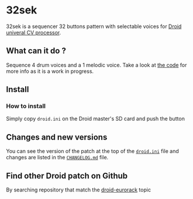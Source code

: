 # 32sek

32sek is a sequencer 32 buttons pattern with selectable voices for [Droid univeral CV processor](https://shop.dermannmitdermaschine.de/pages/droid-universal-cv-processor).

## What can it do ?

Sequence 4 drum voices and a 1 melodic voice.
Take a look at [the code](droid.ini) for more info as it is a work in progress.

## Install

### How to install

Simply copy `droid.ini` on the Droid master's SD card and push the button

## Changes and new versions

You can see the version of the patch at the top of the [`droid.ini`](droid.ini) file and
changes are listed in the [`CHANGELOG.md`](CHANGELOG.md) file.

## Find other Droid patch on Github

By searching repository that match the [droid-eurorack](https://github.com/topics/droid-eurorack) topic
